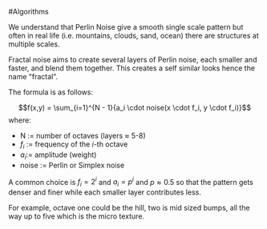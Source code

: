 #Algorithms

We understand that Perlin Noise give a smooth single scale pattern but often in real life (i.e. mountains, clouds, sand, ocean) there are structures at multiple scales.

Fractal noise aims to create several layers of Perlin noise, each smaller and faster, and blend them together. This creates a self similar looks hence the name "fractal".

The formula is as follows:

$$f(x,y) = \sum_{i=1}^{N - 1}{a_i \cdot noise(x \cdot f_i, y \cdot f_i)}$$
where:
- N $:=$ number of octaves (layers $\approx$ 5-8)
- $f_i$ $:=$ frequency of the $i$-th octave
- $a_i :=$ amplitude (weight)
- noise $:=$ Perlin or Simplex noise

A common choice is $f_i = 2^i$ and $a_i = p^i$ and $p \approx 0.5$ so that the pattern gets denser and finer while each smaller layer contributes less.

For example, octave one could be the hill, two is mid sized bumps, all the way up to five which is the micro texture.
